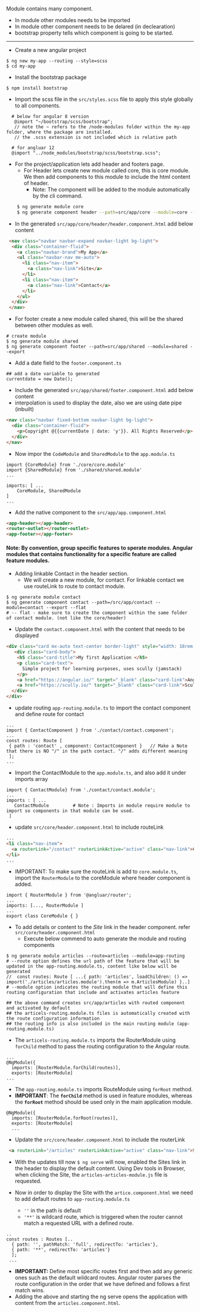 Module contains many component.
  - In module other modules needs to be imported
  - In module other component needs to be delared (in declearation)
  - bootstrap property tells which component is going to be started.

--------------

- Create a new angular project 
```
$ ng new my-app --routing --style=scss 
$ cd my-app
```
- Install the bootstrap package
```
$ npm install bootstrap
```
 - Import the scss file in the `src/styles.scss` file to apply this style globally to all components.
```
  # below for angular 8 version
   @import "~/bootstrap/scss/bootstrap";
   // note the ~ refers to the /node-modules folder within the my-app folder, where the package are installed.
   // the .scss extension is not included which is relative path
  
  # for angluar 12 
  @import "../node_modules/bootstrap/scss/bootstrap.scss";
```
- For the project/application lets add header and footers page.
    - For Header lets create new module called core, this is core module. We then add components to this module to include the html content of header.
      - Note: The component will be added to the module automatically by the cli command.
```sh
    $ ng generate module core
    $ ng generate component header --path=src/app/core --module=core --export 
```
   - In the generated `src/app/core/header/header.component.html` add below content
```html 
 <nav class="navbar navbar-expand navbar-light bg-light">
  <div class="container-fluid">
    <a class="navbar-brand">My App</a>
    <ul class="navbar-nav me-auto">
      <li class="nav-item">
        <a class="nav-link">Site</a>
      </li>
      <li class="nav-item">
        <a class="nav-link">Contact</a>
      </li>
    </ul>
  </div>
 </nav>
 ```
   - For footer create a new module called shared, this will be the shared between other modules as well.
```
# create module
$ ng generate module shared
$ ng generate component footer --path=src/app/shared --module=shared --export 
```
   - Add a date field to the `footer.component.ts`
```
## add a date variable to generated
currentdate = new Date();
```
  - Include the generated `src/app/shared/footer.component.html` add below content
  - interpolation is used to display the date, also we are using date pipe (inbuilt)
 ```html
<nav class="navbar fixed-bottom navbar-light bg-light">
  <div class="container-fluid">
    <p>Copyright @{{currentDate | date: 'y'}}. All Rights Reserved</p>
  </div>
</nav>
```

- Now impor the `CodeModule` and `SharedModule` to the `app.module.ts`
```
import {CoreModule} from './core/core.module'
import {SharedModule} from './shared/shared.module'
...

imports: [ ...
    CoreModule, SharedModule
]
...
```
- Add the native component to the `src/app/app.component.html` 

```html
<app-header></app-header>
<router-outlet></router-outlet>
<app-footer></app-footer>
```
#### Note: By convention, group specific features to sperate modules. Angular modules that contains functionality for a specific feature are called feature modules.

- Adding linkable Contact in the header section.
   - We will create a new module, for contact. For linkable contact we use routeLink to route to contact module.
```
$ ng generate module contact
$ ng generate component contact --path=/src/app/contact --module=contact --export --flat
# -- flat - make sure to create the component within the same folder of contact module. (not like the core/header)
```
  - Update the `contact.component.html` with the content that needs to be displayed
```html
<div class="card mx-auto text-center border-light" style="width: 18rem;">
   <div class="card-body">
    <h5 class="card-title">My first Application </h5>
    <p class="card-text">
      Simple project for learning purposes, uses scully (jamstack)
    </p>
    <a href="https://angular.io/" target="_blank" class="card-link">Angular</a>
    <a href="https://scully.io/" target="_blank" class="card-link">Scully</a>
  </div>
</div>
```
   - update routing `app-routing.module.ts` to import the contact component and define route for contact
```
...
import { ContactComponent } from './contact/contact.component';
...
const routes: Route [
 { path : 'contact' , component: ContactComponent }   // Make a Note that there is NO "/" in the path contact. "/" adds different meaning
 ];
...
```
   - Import the ContactModule to the `app.module.ts`, and also add it under imports array
```
import { ContactModule} from './contact/contact.module';
...
imports : [ ...
   ContactModule         # Note : Imports in module require module to import so components in that module can be used.
 ]
```
   - update `src/core/header.component.html` to include routeLink
```html
...
<li class="nav-item">
  <a routerLink="/contact" routerLinkActive="active" class="nav-link">Contact</a>
</li>
...
```
 - IMPORTANT: To make sure the routeLink is add to `core.module.ts`, import the `RouterModule` to the coreModule where header component is added.
```
import { RouterModule } from '@angluar/router';
...
imports: [..., RouterModule ]
...
export class CoreModule { }
```
- To add details or content to the _Site_ link in the header component. refer `src/core/header.component.html`
  - Execute below commend to auto generate the module and routing components 
```
$ ng generate module articles --route=articles --module=app-routing
# --route option defines the url path of the feature that will be updated in the app-routing.module.ts, content like below will be generated
//  const routes: Route [ ...{ path: 'articles', loadChildren: () => import('./articles/articles.module').then(m => m.ArticlesModule) }..]
# --module option indicates the routing module that will define this routing configuration that include and activates articles feature

## the above command creates src/app/articles with routed component and activated by default
## the articels-routing.module.ts files is automatically created with the route configuration information
## the routing info is also included in the main routing module (app-routing.module.ts)
```
  - The `articels-routing.module.ts` imports the RouterModule using `forChild` method to pass the routing configuration to the Angular route.
```
...
@NgModule({
  imports: [RouterModule.forChild(routes)],
  exports: [RouterModule]
...
```
  - The `app-routing.module.ts` imports RouteModule using `forRoot` method.
  - **IMPORTANT**: The **`forChild`** method is used in feature modules, whereas the **`forRoot`** method should be used only in the main application module.
```
@NgModule({
  imports: [RouterModule.forRoot(routes)],
  exports: [RouterModule]
  ...
```
- Update the `src/core/header.component.html` to include the routerLink 
```html
 <a routerLink="/articles" routerLinkActive="active" class="nav-link">Site</a>
```

- With the updates till now `$ ng serve` will now, enabled the Sites link in the header to display the default content. Using Dev tools in Browser, when clicking the Site, the `articles-articles-module.js` file is requested.

- Now in order to display the Site with the `artice.component.html` we need to add default routes to `app-routing.module.ts`
  - `''` in the path is default 
  - `'**'` is wildcard route, which is triggered when the router cannot match a requested URL with a defined route.
```
..
const routes : Routes [..
  { path: '', pathMatch: 'full', redirectTo: 'articles'},
  { path: '**', redirectTo: 'articles'}
  ];
 ...
```
 - **IMPORTANT:** Define most specific routes first and then add any generic ones such as the default wildcard routes. Angular router parses the route configuration in the order that we have defined and follows a first match wins.
 - Adding the above and starting the ng serve opens the application with content from the `articles.component.html`.

